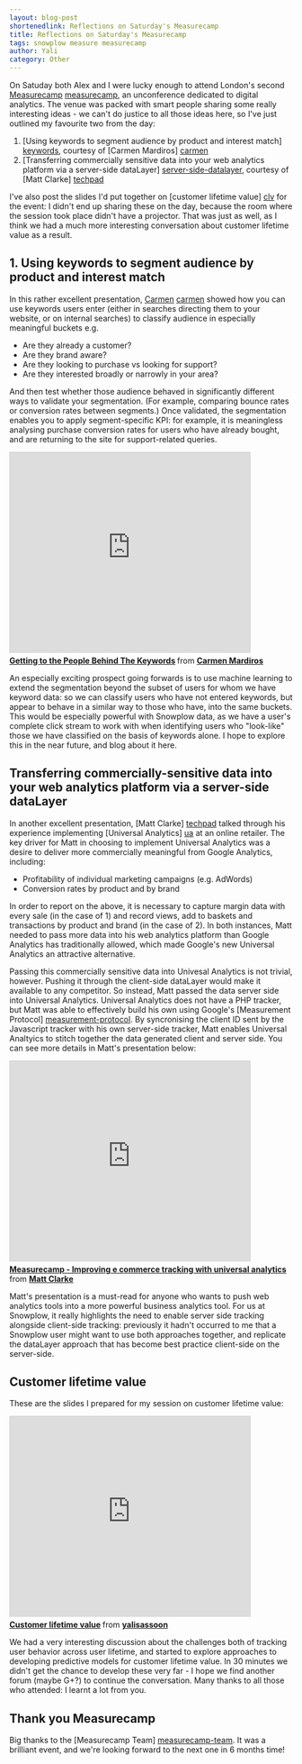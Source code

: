 ```yaml
---
layout: blog-post
shortenedlink: Reflections on Saturday's Measurecamp
title: Reflections on Saturday's Measurecamp
tags: snowplow measure measurecamp
author: Yali
category: Other
---
```


On Satuday both Alex and I were lucky enough to attend London's second [Measurecamp] [measurecamp], an unconference dedicated to digital analytics. The venue was packed with smart people sharing some really interesting ideas - we can't do justice to all those ideas here, so I've just outlined my favourite two from the day:

1. [Using keywords to segment audience by product and interest match] [keywords], courtesy of [Carmen Mardiros] [carmen]
2. [Transferring commercially sensitive data into your web analytics platform via a server-side dataLayer] [server-side-datalayer], courtesy of [Matt Clarke] [techpad]

I've also post the slides I'd put together on [customer lifetime value] [clv] for the event: I didn't end up sharing these on the day, because the room where the session took place didn't have a projector. That was just as well, as I think we had a much more interesting conversation about customer lifetime value as a result.

<h2><a name="keywords">1. Using keywords to segment audience by product and interest match</a></h2> 

In this rather excellent presentation, [Carmen] [carmen] showed how you can use keywords users enter (either in searches directing them to your website, or on internal searches) to classify audience in especially meaningful buckets e.g.

* Are they already a customer?
* Are they brand aware?
* Are they looking to purchase vs looking for support?
* Are they interested broadly or narrowly in your area?

<!--more-->

And then test whether those audience behaved in significantly different ways to validate your segmentation. (For example, comparing bounce rates or conversion rates between segments.) Once validated, the segmentation enables you to apply segment-specific KPI: for example, it is meaningless analysing purchase conversion rates for users who have already bought, and are returning to the site for support-related queries.

<iframe src="http://www.slideshare.net/slideshow/embed_code/16581811" width="427" height="356" frameborder="0" marginwidth="0" marginheight="0" scrolling="no" style="border:1px solid #CCC;border-width:1px 1px 0;margin-bottom:5px" > </iframe> 

<div style="margin-bottom:5px"> <strong> <a href="http://www.slideshare.net/carmenmardiros/getting-to-the-people-behind-the-keywords-16581811" title="Getting to the People Behind The Keywords" target="_blank">Getting to the People Behind The Keywords</a> </strong> from <strong><a href="http://www.slideshare.net/carmenmardiros" target="_blank">Carmen Mardiros</a></strong> </div>

An especially exciting prospect going forwards is to use machine learning to extend the segmentation beyond the subset of users for whom we have keyword data: so we can classify users who have not entered keywords, but appear to behave in a similar way to those who have, into the same buckets. This would be especially powerful with Snowplow data, as we have a user's complete click stream to work with when identifying users who "look-like" those we have classified on the basis of keywords alone. I hope to explore this in the near future, and blog about it here.

<h2><a name="server-side-datalayer">Transferring commercially-sensitive data into your web analytics platform via a server-side dataLayer</a></h2>

In another excellent presentation, [Matt Clarke] [techpad] talked through his experience implementing [Universal Analytics] [ua] at an online retailer. The key driver for Matt in choosing to implement Universal Analytics was a desire to deliver more commercially meaningful from Google Analytics, including:

* Profitability of individual marketing campaigns (e.g. AdWords)
* Conversion rates by product and by brand

In order to report on the above, it is necessary to capture margin data with every sale (in the case of 1) and record views, add to baskets and transactions by product and brand (in the case of 2). In both instances, Matt needed to pass more data into his web analytics platform than Google Analytics has traditionally allowed, which made Google's new Universal Analytics an attractive alternative.

Passing this commercially sensitive data into Univesal Analytics is not trivial, however. Pushing it through the client-side dataLayer would make it available to any competitor. So instead, Matt passed the data server side into Universal Analytics. Universal Analytics does not have a PHP tracker, but Matt was able to effectively build his own using Google's [Measurement Protocol] [measurement-protocol]. By syncronising the client ID sent by the Javascript tracker with his own server-side tracker, Matt enables Universal Analtyics to stitch together the data generated client and server side. You can see more details in Matt's presentation below:

<iframe src="http://www.slideshare.net/slideshow/embed_code/16578670" width="427" height="356" frameborder="0" marginwidth="0" marginheight="0" scrolling="no" style="border:1px solid #CCC;border-width:1px 1px 0;margin-bottom:5px" > </iframe> 

<div style="margin-bottom:5px"> <strong> <a href="http://www.slideshare.net/MattClarke4/measurecamp-improving-e-commerce-tracking-with-universal-analytics" title="Measurecamp - Improving e commerce tracking with universal analytics" target="_blank">Measurecamp - Improving e commerce tracking with universal analytics</a> </strong> from <strong><a href="http://www.slideshare.net/MattClarke4" target="_blank">Matt Clarke</a></strong> </div>

Matt's presentation is a must-read for anyone who wants to push web analytics tools into a more powerful business analytics tool. For us at Snowplow, it really highlights the need to enable server side tracking alongside client-side tracking: previously it hadn't occurred to me that a Snowplow user might want to use both approaches together, and replicate the dataLayer approach that has become best practice client-side on the server-side.

<h2><a name="clv">Customer lifetime value</a></h2>

These are the slides I prepared for my session on customer lifetime value:

<iframe src="http://www.slideshare.net/slideshow/embed_code/16598692" width="427" height="356" frameborder="0" marginwidth="0" marginheight="0" scrolling="no" style="border:1px solid #CCC;border-width:1px 1px 0;margin-bottom:5px" > </iframe> 

<div style="margin-bottom:5px"> <strong> <a href="http://www.slideshare.net/yalisassoon/customer-lifetime-value-16598692" title="Customer lifetime value" target="_blank">Customer lifetime value</a> </strong> from <strong><a href="http://www.slideshare.net/yalisassoon" target="_blank">yalisassoon</a></strong> </div>

We had a very interesting discussion about the challenges both of tracking user behavior across user lifetime, and started to explore approaches to developing predictive models for customer lifetime value. In 30 minutes we didn't get the chance to develop these very far - I hope we find another forum (maybe G+?) to continue the conversation. Many thanks to all those who attended: I learnt a lot from you.

## Thank you Measurecamp

Big thanks to the [Measurecamp Team] [measurecamp-team]. It was a brilliant event, and we're looking forward to the next one in 6 months time!


[keywords]: /blog/2013/02/18/ideas-coming-out-of-februarys-measurecamp#keywords
[server-side-datalayer]: /blog/2013/02/18/ideas-coming-out-of-februarys-measurecamp#server-side-datalayer
[clv]: /blog/2013/02/18/ideas-coming-out-of-februarys-measurecamp#clv

[measurecamp]: http://www.measurecamp.org/
[carmen]: https://twitter.com/carmenmardiros
[techpad]: https://twitter.com/TechPad
[keywords-pres]: http://www.slideshare.net/carmenmardiros/getting-to-the-people-behind-the-keywords-16581811
[ua-pres]: http://www.slideshare.net/MattClarke4/measurecamp-improving-e-commerce-tracking-with-universal-analytics
[ua]: http://support.google.com/analytics/bin/answer.py?hl=en&answer=2790010&topic=2790009&ctx=topic
[measurement-protocol]: https://developers.google.com/analytics/devguides/collection/protocol/v1/
[pete]: https://twitter.com/peter_oneill
[measurecamp-team]: http://www.measurecamp.org/attendees/